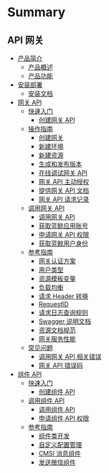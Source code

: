 # Summary


## API 网关
* [产品简介]()
    * [产品概述](README.md)
    * [产品功能](introduction/features.md)
* [安装部署]()
    * [安装文档](deployment/install.md)
* [网关 API]()
    * [快速入门]()
        * [创建网关 API](apigateway/quickstart/create-api-with-http-backend.md)
    * [操作指南]()
        * [创建网关](apigateway/howto/create-apigw.md)
        * [新建环境](apigateway/howto/create-stage.md)
        * [新建资源](apigateway/howto/create-resource.md)
        * [生成和发布版本](apigateway/howto/create-resource-version-and-release.md)
        * [在线调试网关 API](apigateway/howto/api-test.md)
        * [网关 API 主动授权](apigateway/howto/grant-api-permissions.md)
        * [提供网关 API 文档](apigateway/howto/update-resource-doc.md)
        * [网关 API 请求记录](apigateway/howto/access-log.md)
    * [调用网关 API]()
        * [调用网关 API](apigateway/use-api/use-apigw-api.md)
        * [获取蓝鲸应用账号](apigateway/use-api/bk-app.md)
        * [申请网关 API 权限](apigateway/use-api/apply-api-permissions.md)
        * [获取蓝鲸用户身份](apigateway/use-api/bk-user.md)
    * [参考指南]()
        * [网关认证方案](apigateway/reference/authorization.md)
        * [用户类型](apigateway/reference/user-type.md)
        * [资源模板变量](apigateway/reference/template-vars.md)
        * [负载均衡](apigateway/reference/loadbalance.md)
        * [请求 Header 转换](apigateway/reference/request-headers.md)
        * [RequestID](apigateway/reference/request-id.md)
        * [请求日志查询规则](apigateway/reference/log-search-specification.md)
        * [Swagger 说明文档](apigateway/reference/swagger.md)
        * [资源文档规范](apigateway/reference/api-doc-specification.md)
        * [网关服务性能](apigateway/reference/performance.md)
    * [常见问题]()
        * [调用网关 API 相关错误](apigateway/faq/use-apigw-api.md)
        * [网关 API 错误码](apigateway/faq/error-codes.md)
* [组件 API]()
    * [快速入门]()
        * [创建组件 API](component/quickstart/create-api.md)
    * [调用组件 API]()
        * [调用组件 API](component/use-api/use-component-api.md)
        * [申请组件 API 权限](component/use-api/apply-api-permissions.md)
    * [参考指南]()
        * [组件类开发](component/reference/component-development.md)
        * [自定义配置管理](component/reference/custom-config.md)
        * [CMSI 消息组件](component/reference/cmsi-components.md)
        * [发送微信组件](component/reference/send-weixin.md)
